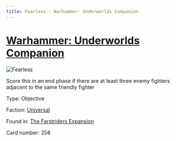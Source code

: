 ```yaml
---
title: Fearless - Warhammer: Underworlds Companion
---
```


# [Warhammer: Underworlds Companion](https://guidokessels.github.io/wh-underworlds)

  

![Fearless](https://warhammerunderworlds.com/wp-content/uploads/sites/6/2018/03/258_ENG.png)

Score this in an end phase if there are at least three enemy fighters adjacent to the same friendly fighter

Type: Objective

Faction: [Universal](https://guidokessels.github.io/wh-underworlds/factions/universal)

Found in: [The Farstriders Expansion](https://guidokessels.github.io/wh-underworlds/locations/the-farstriders-expansion)

Card number: 258
